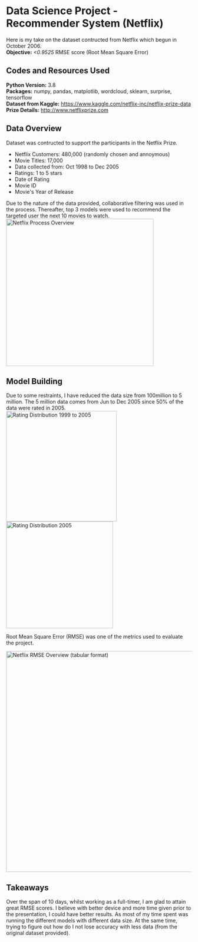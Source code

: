 # Data Science Project - Recommender System (Netflix)

Here is my take on the dataset contructed from Netflix which begun in October 2006.
\
**Objective:** _<0.9525_ RMSE score (Root Mean Square Error) 

## Codes and Resources Used 
**Python Version:** 3.8 \
**Packages:** numpy, pandas, matplotlib, wordcloud, sklearn, surprise, tensorflow \
**Dataset from Kaggle:** https://www.kaggle.com/netflix-inc/netflix-prize-data \
**Prize Details:** http://www.netflixprize.com 

## Data Overview 
Dataset was contructed to support the participants in the Netflix Prize. 

- Netflix Customers: 480,000 (randomly chosen and annoymous) 
- Movie Titles: 17,000 
- Data collected from: Oct 1998 to Dec 2005 
- Ratings: 1 to 5 stars
- Date of Rating 
- Movie ID
- Movie's Year of Release

Due to the nature of the data provided, collaborative filtering was used in the process. Thereafter, top 3 models were used to recommend the targeted user the next 10 movies to watch. 
\
<img width="400" alt="Netflix Process Overview" src="https://user-images.githubusercontent.com/77626155/128596852-21fe5932-e81d-4cee-9e90-41507dac9c0d.PNG">

## Model Building
Due to some restraints, I have reduced the data size from 100million to 5 million. The 5 million data comes from Jun to Dec 2005 since 50% of the data were rated in 2005.
\
<img width="300" alt="Rating Distribution 1999 to 2005" src="https://user-images.githubusercontent.com/77626155/128596727-82a16ea8-f5ce-4452-9faf-c59d101cc149.PNG">
<img width="290" alt="Rating Distribution 2005" src="https://user-images.githubusercontent.com/77626155/128596737-7befcc9f-54f5-44ca-925c-d5ceb9310cd5.PNG">

Root Mean Square Error (RMSE) was one of the metrics used to evaluate the project. 

<img width="600" alt="Netflix RMSE Overview (tabular format)" src="https://user-images.githubusercontent.com/77626155/128596596-706a850f-f293-4366-8423-ab8dfac5329c.PNG">

## Takeaways 
Over the span of 10 days, whilst working as a full-timer, I am glad to attain great RMSE scores. I believe with better device and more time given prior to the presentation, I could have better results. As most of my time spent was running the different models with different data size. At the same time, trying to figure out how do I not lose accuracy with less data (from the original dataset provided). 

